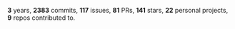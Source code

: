 **3** years, **2383** commits, **117** issues, **81** PRs, **141** stars, **22** personal projects, **9** repos contributed to.
